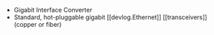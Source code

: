 
- Gigabit Interface Converter
- Standard, hot-pluggable gigabit [[devlog.Ethernet]] [[transceivers]] (copper or fiber)
